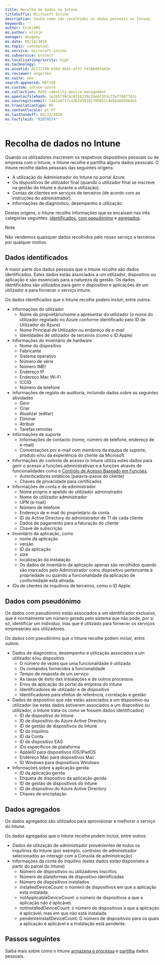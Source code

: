 ```yaml
---
title: Recolha de dados no Intune
titleSuffix: Microsoft Intune
description: Saiba como são recolhidos os dados pessoais no Intune.
keywords: ''
author: ErikjeMS
ms.author: erikje
manager: dougeby
ms.date: 05/18/2018
ms.topic: conceptual
ms.service: microsoft-intune
ms.subservice: protect
ms.localizationpriority: high
ms.technology: ''
ms.assetid: d1171740-936d-46a5-af37-f418bd6fa63e
ms.reviewer: angerobe
ms.suite: ems
search.appverid: MET150
ms.custom: intune-azure
ms.collection: M365-identity-device-management
ms.openlocfilehash: 1e2b5f39c9c0316239c2de6f353c73e7f80f743c
ms.sourcegitcommit: 1442a4717ca362d38101785851cd45b2687b64e5
ms.translationtype: MT
ms.contentlocale: pt-PT
ms.lasthandoff: 04/23/2020
ms.locfileid: "82079574"
---
```

# <a name="data-collection-in-intune"></a>Recolha de dados no Intune

Quando os utilizadores inscrevem os respetivos dispositivos pessoais ou de empresa com o Intune, o Intune recolhe e partilha alguns dados pessoais. O Intune recolhe dados pessoais das seguintes origens:

- A utilização do Administrador do Intune no portal Azure.
- Os dispositivos de utilizador final (quando o utilizador final se inscreve na gestão do Intune e durante a utilização).
- Contas de clientes em serviços de terceiros (de acordo com as instruções do administrador).
- Informações de diagnóstico, desempenho e utilização.

Destas origens, o Intune recolhe informações que se encaixam nas três categorias seguintes: [identificados](#identified-data), [com pseudónimo](#pseudonymized-data) e [agregados](#aggregated-data).

> [!NOTE]
> Não vendemos quaisquer dados recolhidos pelo nosso serviço a terceiros por qualquer motivo.

## <a name="identified-data"></a>Dados identificados

A maior parte dos dados pessoais que o Intune recolhe são dados identificados. Estes dados estão associados a um utilizador, dispositivo ou aplicação e são essenciais para a natureza da gestão. Os dados identificados são utilizados para gerir o dispositivo e aplicações de um utilizador e para fornecer o serviço Intune.

Os dados identificados que o Intune recolhe podem incluir, entre outros: 

- Informações do utilizador
  - Nome do proprietário/nome a apresentar do utilizador (o nome do utilizador registado no Azure conforme identificado pelo ID de Utilizador do Azure)
  - Nome Principal de Utilizador ou endereço de e-mail
  - Identidades de utilizador de terceiros (como o ID Apple)
- Informações do inventário de hardware
  - Nome do dispositivo
  - Fabricante
  - Sistema operativo
  - Número de série
  - Número IMEI
  - Endereço IP
  - Endereço Mac Wi-Fi
  - ICCID
  - Número de telefone
- Informações de registo de auditoria, incluindo dados sobre as seguintes atividades
  - Gerir
  - Criar
  - Atualizar (editar)
  - Eliminar
  - Atribuir
  - Tarefas remotas
- Informações de suporte
  - Informações de contacto (nome, número de telefone, endereço de e-mail)
  - Conversações por e-mail com membros da equipa de suporte, produto e/ou da experiência do cliente da Microsoft
- Informações do controlo de acesso (o Intune utiliza estes dados para gerir o acesso a funções administrativas e a funções através de funcionalidades como o [Controlo de Acesso Baseado em Funções](../fundamentals/role-based-access-control.md).
  - Autenticadores estáticos (palavra-passe do cliente)
  - Chaves de privacidade para certificados 
- Informações de conta e de administrador
  - Nome próprio e apelido do utilizador administrador
  - Nome do utilizador administrador
  - UPN (e-mail)
  - Número de telefone
  - Endereço de e-mail do proprietário da conta
  - ID do Active Directory do administrador de TI de cada cliente
  - Dados de pagamento para a faturação do cliente
  - Chave de subscrição
- Inventário da aplicação, como
  - nome da aplicação
  - versão
  - ID da aplicação
  - size
  - localização da instalação
  - Os dados de inventário da aplicação apenas são recolhidos quando são marcados pelo Administrador como dispositivo pertencente à propriedade ou quando a funcionalidade da aplicação de conformidade está ativada.  
- IDs de clientes de inquilinos de terceiros, como o ID Apple. 

## <a name="pseudonymized-data"></a>Dados com pseudónimo

Os dados com pseudónimo estão associados a um identificador exclusivo, que é normalmente um número gerado pelo sistema que não pode, por si só, identificar um indivíduo, mas que é utilizado para fornecer os serviços empresariais aos utilizadores. 

Os dados com pseudónimo que o Intune recolhe podem incluir, entre outros: 

- Dados de diagnóstico, desempenho e utilização associados a um utilizador e/ou dispositivo
  - O número de vezes que uma funcionalidade é utilizada
  - Os comandos fornecidos à funcionalidade
  - Tempo de resposta de um serviço
  - As taxas de êxito das instalações e de outros processos
  - Erros da aplicação do portal da empresa do Intune
  - Identificadores de utilizador e de dispositivo
  - Identificadores para efeitos de referência, correlação e gestão 
- Dados de dispositivo que não estão associados a um dispositivo ou utilizador (se estes dados estiverem associados a um dispositivo ou utilizador, o Intune trata-os como se fossem dados identificados)
  - ID de dispositivo do Intune
  - ID de dispositivo do Azure Active Directory
  - ID de gestão de dispositivos do Intune
  - ID do inquilino
  - ID da Conta
  - ID de dispositivo EAS
  - IDs específicos de plataforma
  - AppleID para dispositivos iOS/iPadOS
  - Endereço Mac para dispositivos Mac
  - ID Windows para dispositivos Windows
- Informações sobre a aplicação gerida
  - ID da aplicação gerida
  - Etiqueta de dispositivo da aplicação gerida
  - ID de gestão de dispositivos do Intune
  - ID de dispositivo do Azure Active Directory
  - Chaves de encriptação

## <a name="aggregated-data"></a>Dados agregados

Os dados agregados são utilizados para aprovisionar e melhorar o serviço do Intune. 

Os dados agregados que o Intune recolhe podem incluir, entre outros: 

- Dados de utilização de administrador provenientes de todos os inquilinos do Intune (por exemplo, controlos de administrador selecionados ao interagir com a Consola de administração)
- Informações da conta do inquilino (estes dados estão disponíveis a partir do painel do Intune)
  - Número de dispositivos ou utilizadores inscritos
  - Número de plataformas de dispositivo identificadas  
  - Número de dispositivos instalados
  - installedDeviceCount: o número de dispositivos em que a aplicação está instalada.
  - notApplicableDeviceCount: o número de dispositivos a que a aplicação não é aplicável.
  - notInstalledDeviceCount: o número de dispositivos a que a aplicação é aplicável, mas em que não está instalada.
  - pendenteInstallDeviceCount: O número de dispositivos para os quais a aplicação é aplicável e a instalação está pendente.

## <a name="next-steps"></a>Passos seguintes

Saiba mais sobre como o Intune [armazena e processa](privacy-data-store-process.md) e [partilha](privacy-data-secure-share.md) dados pessoais. 

